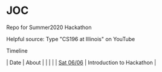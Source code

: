 # JOC
Repo for Summer2020 Hackathon

Helpful source: Type "CS196 at Illinois" on YouTube

Timeline


| Date | About |
| | |
| [Sat 06/06](/Timeline/06-06) | Introduction to Hackathon |
